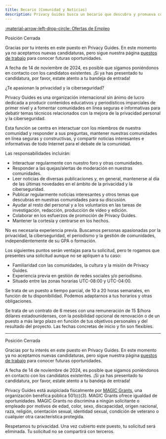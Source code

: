 ```yaml
---
title: Becario (Comunidad y Noticias)
description: Privacy Guides busca un becario que descubra y promueva contenidos informativos relevantes en nuestra plataforma, y que modere e interactúe con nuestras comunidades en línea.
---
```


[:material-arrow-left-drop-circle: Ofertas de Empleo](../jobs.md)

<div class="admonition info" markdown>
<p class="admonition-title">Posición Cerrada</p>

Gracias por tu interés en este puesto en Privacy Guides. En este momento ya no aceptamos nuevas candidaturas, pero sigue nuestra página [puestos de trabajo](../jobs.md) para conocer futuras oportunidades.

A fecha de 14 de noviembre de 2024, es posible que sigamos poniéndonos en contacto con los candidatos existentes. ¡Si ya has presentado tu candidatura, por favor, estate atento a tu bandeja de entrada!

</div>

¿Te apasionan la privacidad y la ciberseguridad?

Privacy Guides es una organización internacional sin ánimo de lucro dedicada a producir contenidos educativos y periodísticos imparciales de primer nivel y a fomentar comunidades en línea seguras e informativas para debatir temas técnicos relacionados con la mejora de la privacidad personal y la ciberseguridad.

Esta función se centra en interactuar con los miembros de nuestra comunidad y responder a sus preguntas, mantener nuestras comunidades en línea seguras y constructivas, y compartir noticias interesantes e informativas de todo Internet para el debate de la comunidad.

Las responsabilidades incluirán:

- Interactuar regularmente con nuestro foro y otras comunidades.
- Responder a las quejas/alertas de moderación en nuestras comunidades.
- Leer noticias de diversas publicaciones y, en general, mantenerse al día de las últimas novedades en el ámbito de la privacidad y la ciberseguridad.
- Publicar regularmente noticias interesantes y otros temas que descubras en nuestras comunidades para su discusión.
- Ayudar al resto del personal y a los voluntarios en las tareas de investigación, redacción, producción de vídeo y edición.
- Colaborar en los esfuerzos de promoción de Privacy Guides.
- Mantener la cortesía y centrarse en los hechos.

No es necesaria experiencia previa. Buscamos personas apasionadas por la privacidad, la ciberseguridad, el periodismo y la gestión de comunidades, independientemente de su GPA o formación.

Los siguientes puntos serán ventajas para tu solicitud, pero te rogamos que presentes una solicitud aunque no se apliquen a tu caso:

- Familiaridad con las comunidades, la cultura y la misión de Privacy Guides.
- Experiencia previa en gestión de redes sociales y/o periodismo.
- Situado entre las zonas horarias UTC-08:00 y UTC-04:00.

Se trata de un puesto a tiempo parcial, de 10 a 20 horas semanales, en función de tu disponibilidad. Podemos adaptarnos a tus horarios y otras obligaciones.

Se trata de un contrato de 6 meses con una remuneración de 15 $/hora dólares estadounidenses, con la posibilidad opcional de renovación o de un puesto a más largo plazo en función de tus objetivos personales y del resultado del proyecto. Las fechas concretas de inicio y fin son flexibles.

---

<div class="admonition info" markdown>
<p class="admonition-title">Posición Cerrada</p>

Gracias por tu interés en este puesto en Privacy Guides. En este momento ya no aceptamos nuevas candidaturas, pero sigue nuestra página [puestos de trabajo](../jobs.md) para conocer futuras oportunidades.

A fecha de 14 de noviembre de 2024, es posible que sigamos poniéndonos en contacto con los candidatos existentes. ¡Si ya has presentado tu candidatura, por favor, estate atento a tu bandeja de entrada!

</div>

Privacy Guides está auspiciada fiscalmente por [MAGIC Grants](https://magicgrants.org), una organización benéfica pública 501(c)(3). MAGIC Grants ofrece igualdad de oportunidades. MAGIC Grants no discrimina a ningún solicitante o empleado por motivos de edad, color, sexo, discapacidad, origen nacional, raza, religión, orientación sexual, identidad sexual, condición de veterano o cualquier otra característica protegida.

Respetamos tu privacidad. Una vez cubierto este puesto, tu solicitud será eliminada. Tu solicitud no se compartirá con terceros.
